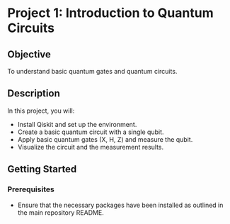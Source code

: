 # Project 1: Introduction to Quantum Circuits

## Objective

To understand basic quantum gates and quantum circuits.

## Description

In this project, you will:
- Install Qiskit and set up the environment.
- Create a basic quantum circuit with a single qubit.
- Apply basic quantum gates (X, H, Z) and measure the qubit.
- Visualize the circuit and the measurement results.

## Getting Started

### Prerequisites
- Ensure that the necessary packages have been installed as outlined in the main repository README.
